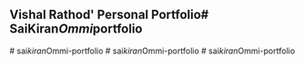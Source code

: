 ## Vishal Rathod' Personal Portfolio#   S a i K i r a n _ O m m i _ p o r t f o l i o  
 #   s a i _ k i r a n _ O m m i - p o r t f o l i o  
 #   s a i _ k i r a n _ O m m i - p o r t f o l i o  
 #   s a i _ k i r a n _ O m m i - p o r t f o l i o  
 